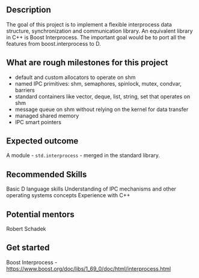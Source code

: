 ## Description

The goal of this project is to implement a flexible interprocess data structure, synchronization and communication library.
An equivalent library in C++ is Boost Interprocess.
The important goal would be to port all the features from boost.interprocess to D.

## What are rough milestones for this project

- default and custom allocators to operate on shm
- named IPC primitives: shm, semaphores, spinlock, mutex, condvar, barriers
- standard containers like vector, deque, list, string, set that operates on shm
- message queue on shm without relying on the kernel for data transfer
- managed shared memory
- IPC smart pointers

## Expected outcome

A module - `std.interprocess` - merged in the standard library.

## Recommended Skills

Basic D language skills
Understanding of IPC mechanisms and other operating systems concepts
Experience with C++

## Potential mentors

Robert Schadek


## Get started

Boost Interprocess - https://www.boost.org/doc/libs/1_69_0/doc/html/interprocess.html
